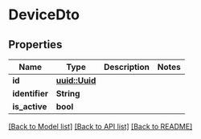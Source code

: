 # DeviceDto

## Properties

Name | Type | Description | Notes
------------ | ------------- | ------------- | -------------
**id** | [**uuid::Uuid**](uuid::Uuid.md) |  | 
**identifier** | **String** |  | 
**is_active** | **bool** |  | 

[[Back to Model list]](../README.md#documentation-for-models) [[Back to API list]](../README.md#documentation-for-api-endpoints) [[Back to README]](../README.md)


